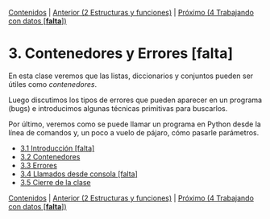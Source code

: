 [Contenidos](../Contenidos.md) \| [Anterior (2 Estructuras y funciones)](../02_Estructuras_y_Funciones/00_Resumen.md) \| [Próximo (4 Trabajando con datos [**falta**])](../04_Datos/00_Resumen.md)

# 3. Contenedores y Errores [falta]
En esta clase veremos que las  listas, diccionarios y conjuntos pueden ser útiles como *contenedores*.

Luego discutimos los tipos de errores que pueden aparecer en un programa (bugs) e introducimos algunas técnicas primitivas para buscarlos.

Por último, veremos como se puede llamar un programa en Python desde la línea de comandos y, un poco a vuelo de pájaro, cómo pasarle parámetros.


* [3.1 Introducción [falta]](01_Introduccion.md)
* [3.2 Contenedores](02_Contenedores.md)
* [3.3 Errores](03_Bugs.md)
* [3.4 Llamados desde consola [falta]](04_Llamados_desde_cmd.md)
* [3.5 Cierre de la clase](05_Cierre.md)


[Contenidos](../Contenidos.md) \| [Anterior (2 Estructuras y funciones)](../02_Estructuras_y_Funciones/00_Resumen.md) \| [Próximo (4 Trabajando con datos [**falta**])](../04_Datos/00_Resumen.md)
